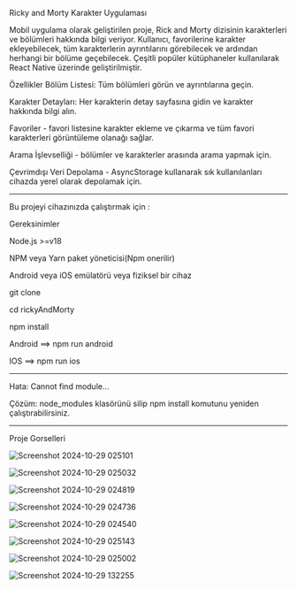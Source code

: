 Ricky and Morty Karakter Uygulaması

Mobil uygulama olarak geliştirilen proje, Rick and Morty dizisinin karakterleri ve bölümleri hakkında bilgi veriyor. 
Kullanıcı, favorilerine karakter ekleyebilecek, tüm karakterlerin ayrıntılarını görebilecek ve ardından herhangi bir bölüme geçebilecek. 
Çeşitli popüler kütüphaneler kullanılarak React Native üzerinde geliştirilmiştir.

Özellikler
Bölüm Listesi: Tüm bölümleri görün ve ayrıntılarına geçin.

Karakter Detayları: Her karakterin detay sayfasına gidin ve karakter hakkında bilgi alın.

Favoriler - favori listesine karakter ekleme ve çıkarma ve tüm favori karakterleri görüntüleme olanağı sağlar.

Arama İşlevselliği - bölümler ve karakterler arasında arama yapmak için.

Çevrimdışı Veri Depolama - AsyncStorage kullanarak sık kullanılanları cihazda yerel olarak depolamak için.

------------------------------------------------------------------------------------------------------------------------------------------------------

Bu projeyi cihazınızda çalıştırmak için :

Gereksinimler

Node.js >=v18

NPM veya Yarn paket yöneticisi(Npm onerilir)

Android veya iOS emülatörü veya fiziksel bir cihaz

git clone <repo-link>

cd rickyAndMorty

npm install

Android ==> npm run android

IOS ==> npm run ios


------------------------------------------------------------------------------------------------------------------------------------------------------

Hata: Cannot find module...

Çözüm: node_modules klasörünü silip npm install komutunu yeniden çalıştırabilirsiniz.

------------------------------------------------------------------------------------------------------------------------------------------------------
Proje Gorselleri

![Screenshot 2024-10-29 025101](https://github.com/user-attachments/assets/7dd2d88f-e86f-49b6-a223-28d44d4815e4)

![Screenshot 2024-10-29 025032](https://github.com/user-attachments/assets/73df601a-67aa-4304-aaf3-cb7a18fef84e)

![Screenshot 2024-10-29 024819](https://github.com/user-attachments/assets/85f26641-c4e0-4bdc-94b5-aecec53bacb1)

![Screenshot 2024-10-29 024736](https://github.com/user-attachments/assets/7d15dde7-b144-4f7a-81f6-e99fb2dadcbd)

![Screenshot 2024-10-29 024540](https://github.com/user-attachments/assets/c6bb395e-06c8-4874-92d9-550b039028e5)

![Screenshot 2024-10-29 025143](https://github.com/user-attachments/assets/26261026-99fc-484b-9624-a9b6a4eafa75)

![Screenshot 2024-10-29 025002](https://github.com/user-attachments/assets/4075eb4d-2e04-47b3-9ae4-e91bf6f6aca0)

![Screenshot 2024-10-29 132255](https://github.com/user-attachments/assets/4adb8075-30f4-4f21-8164-15f27f7bbf5c)
